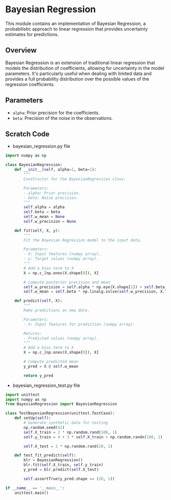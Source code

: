 # Bayesian Regression 

This module contains an implementation of Bayesian Regression, a probabilistic approach to linear regression that provides uncertainty estimates for predictions.

## Overview

Bayesian Regression is an extension of traditional linear regression that models the distribution of coefficients, allowing for uncertainty in the model parameters. It's particularly useful when dealing with limited data and provides a full probability distribution over the possible values of the regression coefficients.

## Parameters

- `alpha`: Prior precision for the coefficients.
- `beta`: Precision of the noise in the observations.

## Scratch Code 

- bayesian_regression.py file 

```py
import numpy as np

class BayesianRegression:
    def __init__(self, alpha=1, beta=1):
        """
        Constructor for the BayesianRegression class.

        Parameters:
        - alpha: Prior precision.
        - beta: Noise precision.
        """
        self.alpha = alpha
        self.beta = beta
        self.w_mean = None
        self.w_precision = None

    def fit(self, X, y):
        """
        Fit the Bayesian Regression model to the input data.

        Parameters:
        - X: Input features (numpy array).
        - y: Target values (numpy array).
        """
        # Add a bias term to X
        X = np.c_[np.ones(X.shape[0]), X]

        # Compute posterior precision and mean
        self.w_precision = self.alpha * np.eye(X.shape[1]) + self.beta * X.T @ X
        self.w_mean = self.beta * np.linalg.solve(self.w_precision, X.T @ y)

    def predict(self, X):
        """
        Make predictions on new data.

        Parameters:
        - X: Input features for prediction (numpy array).

        Returns:
        - Predicted values (numpy array).
        """
        # Add a bias term to X
        X = np.c_[np.ones(X.shape[0]), X]

        # Compute predicted mean
        y_pred = X @ self.w_mean

        return y_pred
```

- bayesian_regression_test.py file 

```py
import unittest
import numpy as np
from BayesianRegression import BayesianRegression

class TestBayesianRegression(unittest.TestCase):
    def setUp(self):
        # Generate synthetic data for testing
        np.random.seed(42)
        self.X_train = 2 * np.random.rand(100, 1)
        self.y_train = 4 + 3 * self.X_train + np.random.randn(100, 1)

        self.X_test = 2 * np.random.rand(20, 1)

    def test_fit_predict(self):
        blr = BayesianRegression()
        blr.fit(self.X_train, self.y_train)
        y_pred = blr.predict(self.X_test)

        self.assertTrue(y_pred.shape == (20, 1))

if __name__ == '__main__':
    unittest.main()
```
